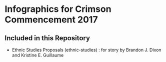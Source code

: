 # Infographics for Crimson Commencement 2017

## Included in this Repository

- Ethnic Studies Proposals (ethnic-studies) : for story by Brandon J. Dixon and Kristine E. Guillaume
